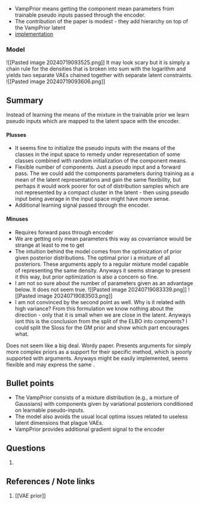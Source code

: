 - VampPrior means getting the component mean parameters from trainable pseudo inputs passed through the encoder.                       
- The contribution of the paper is modest - they add hierarchy on top of the VampPrior latent
- [implementation](https://github.com/jmtomczak/vae_vampprior)

### Model
![[Pasted image 20240719093525.png]]
It may look scary but it is simply a chain rule for the densities that is broken into sum with the logarithm and yields two separate VAEs chained together with separate latent constraints.
![[Pasted image 20240719093606.png]]
## Summary
Instead of learning the means of the mixture in the trainable prior we learn pseudo inputs which are mapped to the latent space with the encoder.

#### Plusses
- It seems fine to initialize the pseudo inputs with the means of the classes in the input space to remedy under representation of some classes combined with random initialization of the component means.
- Flexible number of components. Just a pseudo input and a forward pass. The we could add the components parameters during training as a mean of the latent representations and gain the same flexibility, but perhaps it would work poorer for out of distribution samples which are not represented by a compact cluster in the latent - then using pseudo input being average in the input space might have more sense.
- Additional learning signal passed through the encoder.
#### Minuses
- Requires forward pass through encoder
- We are getting only mean parameters this way as covarriance would be strange at least to me to get
- The intuition behind the model comes from the optimization of prior given posterior distributions. The optimal prior i a mixture of all posteriors. These arguments apply to a regular mixture model capable of representing the same density. Anyways it seems strange to present it this way, but prior optimization is also a concern so fine.
- I am not so sure about the number of parameters given as an advantage below. It does not seem  true.
![[Pasted image 20240719083339.png]]
![[Pasted image 20240719083503.png]]
- I am not convinced by the second point as well. Why is it related with high variance? From this formulation we know nothing about the direction - only that it is small when we are close in the latent. Anyways isnt this is the conclusion from the split of the ELBO into compnents? I could split the Sloss for the GM prior and show which part encourages what.

Does not seem like a big deal. Wordy paper. Presents arguments for simply more complex priors as a support for their specific method, which is poorly supported with arguments. Anyways might be easily implemented, seems flexible and may express the same .

## Bullet points
- The VampPrior consists of a mixture distribution (e.g., a mixture of Gaussians) with components given by variational posteriors conditioned on learnable pseudo-inputs.
- The model also avoids the usual local optima issues related to useless latent dimensions that plague VAEs.
- VampPrior provides additional gradient signal to the encoder

## Questions
1. 

## References / Note links
1. [[VAE prior]]